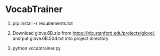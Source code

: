 # VocabTrainer
1. pip install -r requirements.txt

2. Download glove.6B.zip from https://nlp.stanford.edu/projects/glove/, and put glove.6B.50d.txt into project directory

3. python vocabtrainer.py
